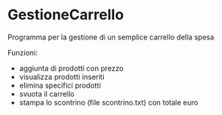 # GestioneCarrello

Programma per la gestione di un semplice carrello della spesa

Funzioni:
  - aggiunta di prodotti con prezzo
  - visualizza prodotti inseriti
  - elimina specifici prodotti
  - svuota il carrello
  - stampa lo scontrino (file scontrino.txt) con totale euro
  
